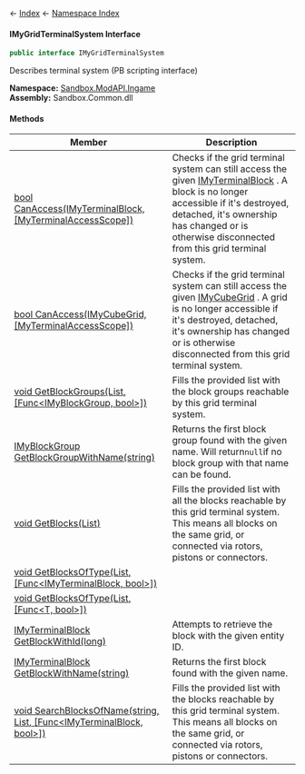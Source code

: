 ← [Index](Api-Index) ← [Namespace Index](Namespace-Index)

#### IMyGridTerminalSystem Interface

```csharp
public interface IMyGridTerminalSystem
```

Describes terminal system (PB scripting interface)

**Namespace:** [Sandbox.ModAPI.Ingame](Sandbox.ModAPI.Ingame)  
**Assembly:** Sandbox.Common.dll

#### Methods

|Member|Description|
|---|---|
|[bool CanAccess(IMyTerminalBlock, [MyTerminalAccessScope])](Sandbox.ModAPI.Ingame.IMyGridTerminalSystem.CanAccess)|Checks if the grid terminal system can still access the given [IMyTerminalBlock](Sandbox.ModAPI.Ingame.IMyTerminalBlock) . A block is no longer accessible if it's destroyed, detached, it's ownership has changed or is otherwise disconnected from this grid terminal system.|
|[bool CanAccess(IMyCubeGrid, [MyTerminalAccessScope])](Sandbox.ModAPI.Ingame.IMyGridTerminalSystem.CanAccess)|Checks if the grid terminal system can still access the given [IMyCubeGrid](VRage.Game.ModAPI.Ingame.IMyCubeGrid) . A grid is no longer accessible if it's destroyed, detached, it's ownership has changed or is otherwise disconnected from this grid terminal system.|
|[void GetBlockGroups(List<IMyBlockGroup>, [Func<IMyBlockGroup, bool>])](Sandbox.ModAPI.Ingame.IMyGridTerminalSystem.GetBlockGroups)|Fills the provided list with the block groups reachable by this grid terminal system.|
|[IMyBlockGroup GetBlockGroupWithName(string)](Sandbox.ModAPI.Ingame.IMyGridTerminalSystem.GetBlockGroupWithName)|Returns the first block group found with the given name. Will return`null`if no block group with that name can be found.|
|[void GetBlocks(List<IMyTerminalBlock>)](Sandbox.ModAPI.Ingame.IMyGridTerminalSystem.GetBlocks)|Fills the provided list with all the blocks reachable by this grid terminal system. This means all blocks on the same grid, or connected via rotors, pistons or connectors.|
|[void GetBlocksOfType<T>(List<IMyTerminalBlock>, [Func<IMyTerminalBlock, bool>])](Sandbox.ModAPI.Ingame.IMyGridTerminalSystem.GetBlocksOfType)||
|[void GetBlocksOfType<T>(List<T>, [Func<T, bool>])](Sandbox.ModAPI.Ingame.IMyGridTerminalSystem.GetBlocksOfType)||
|[IMyTerminalBlock GetBlockWithId(long)](Sandbox.ModAPI.Ingame.IMyGridTerminalSystem.GetBlockWithId)|Attempts to retrieve the block with the given entity ID.|
|[IMyTerminalBlock GetBlockWithName(string)](Sandbox.ModAPI.Ingame.IMyGridTerminalSystem.GetBlockWithName)|Returns the first block found with the given name.|
|[void SearchBlocksOfName(string, List<IMyTerminalBlock>, [Func<IMyTerminalBlock, bool>])](Sandbox.ModAPI.Ingame.IMyGridTerminalSystem.SearchBlocksOfName)|Fills the provided list with the blocks reachable by this grid terminal system. This means all blocks on the same grid, or connected via rotors, pistons or connectors.|

